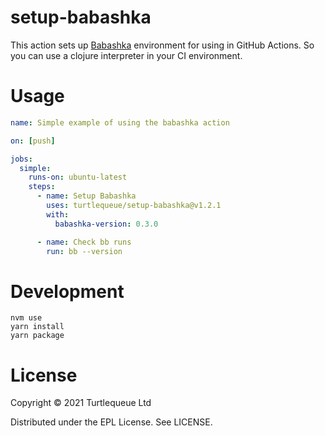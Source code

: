 # setup-babashka

This action sets up [Babashka](https://github.com/babashka/babashka) environment for using in GitHub Actions.
So you can use a clojure interpreter in your CI environment.

# Usage

```yaml
name: Simple example of using the babashka action

on: [push]

jobs:
  simple:
    runs-on: ubuntu-latest
    steps:
      - name: Setup Babashka
        uses: turtlequeue/setup-babashka@v1.2.1
        with:
          babashka-version: 0.3.0

      - name: Check bb runs
        run: bb --version
```

# Development

```
nvm use
yarn install
yarn package
```

# License
Copyright © 2021 Turtlequeue Ltd

Distributed under the EPL License. See LICENSE.
